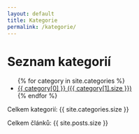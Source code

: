 ```yaml
---
layout: default
title: Kategorie
permalink: /kategorie/
---
```


<h1>Seznam kategorií</h1>

<ul>
  {% for category in site.categories %}
    <li>
      <a href="{{ '/kategorie/' | append: category[0] | relative_url }}">
        {{ category[0] }} ({{ category[1].size }})
      </a>
    </li>
  {% endfor %}
</ul>

<p>Celkem kategorií: {{ site.categories.size }}</p>
<p>Celkem článků: {{ site.posts.size }}</p>